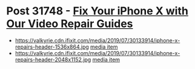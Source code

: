 # Post 31748 - [Fix Your iPhone X with Our Video Repair Guides](https://www.ifixit.com/News/31748/iphone-x-and-xs-video-guides)

- https://valkyrie.cdn.ifixit.com/media/2019/07/30133914/iphone-x-repairs-header-1536x864.jpg [media item](media-31753.md)
- https://valkyrie.cdn.ifixit.com/media/2019/07/30133914/iphone-x-repairs-header-2048x1152.jpg [media item](media-31753.md)